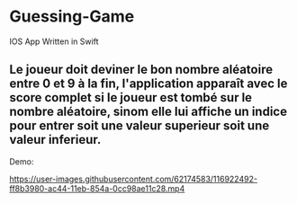 
# Guessing-Game
IOS App Written in Swift

<h2>Le joueur doit deviner le bon nombre aléatoire entre 0 et 9 à la fin, l'application apparaît avec le score complet si le joueur est tombé sur le nombre aléatoire, sinom elle lui affiche un indice pour entrer soit une valeur superieur soit une valeur inferieur.</h2>

Demo:


https://user-images.githubusercontent.com/62174583/116922492-ff8b3980-ac44-11eb-854a-0cc98ae11c28.mp4

